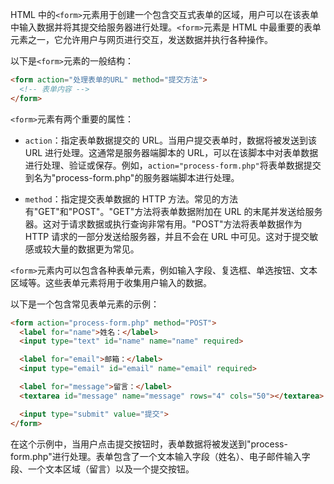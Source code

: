 HTML 中的`<form>`元素用于创建一个包含交互式表单的区域，用户可以在该表单中输入数据并将其提交给服务器进行处理。`<form>`元素是 HTML 中最重要的表单元素之一，它允许用户与网页进行交互，发送数据并执行各种操作。

以下是`<form>`元素的一般结构：

```html
<form action="处理表单的URL" method="提交方法">
  <!-- 表单内容 -->
</form>
```

`<form>`元素有两个重要的属性：

- `action`：指定表单数据提交的 URL。当用户提交表单时，数据将被发送到该 URL 进行处理。这通常是服务器端脚本的 URL，可以在该脚本中对表单数据进行处理、验证或保存。例如，`action="process-form.php"`将表单数据提交到名为"process-form.php"的服务器端脚本进行处理。

- `method`：指定提交表单数据的 HTTP 方法。常见的方法有"GET"和"POST"。"GET"方法将表单数据附加在 URL 的末尾并发送给服务器。这对于请求数据或执行查询非常有用。"POST"方法将表单数据作为 HTTP 请求的一部分发送给服务器，并且不会在 URL 中可见。这对于提交敏感或较大量的数据更为常见。

`<form>`元素内可以包含各种表单元素，例如输入字段、复选框、单选按钮、文本区域等。这些表单元素将用于收集用户输入的数据。

以下是一个包含常见表单元素的示例：

```html
<form action="process-form.php" method="POST">
  <label for="name">姓名：</label>
  <input type="text" id="name" name="name" required>

  <label for="email">邮箱：</label>
  <input type="email" id="email" name="email" required>

  <label for="message">留言：</label>
  <textarea id="message" name="message" rows="4" cols="50"></textarea>

  <input type="submit" value="提交">
</form>
```

在这个示例中，当用户点击提交按钮时，表单数据将被发送到"process-form.php"进行处理。表单包含了一个文本输入字段（姓名）、电子邮件输入字段、一个文本区域（留言）以及一个提交按钮。